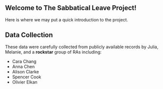 ## Welcome to The Sabbatical Leave Project!

Here is where we may put a quick introduction to the project. 


## Data Collection
These data were carefully collected from publicly available records by Julia, Melanie, and a **rockstar** group of RAs including:
- Cara Chang
- Anna Chen
- Alison Clarke
- Spencer Cook
- Olivier Elkan


